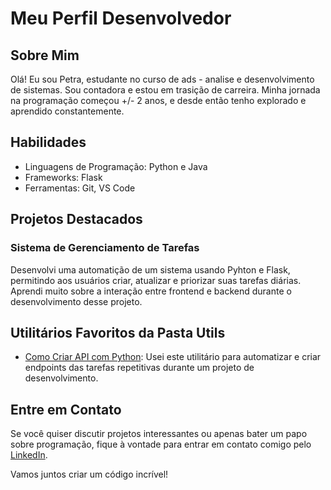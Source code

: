 # Meu Perfil Desenvolvedor

## Sobre Mim
Olá! Eu sou Petra, estudante no curso de ads - analise e desenvolvimento de sistemas. Sou contadora e estou em trasição de carreira.
Minha jornada na programação começou +/- 2 anos, e desde então tenho explorado e aprendido constantemente.

## Habilidades
- Linguagens de Programação: Python e Java 
- Frameworks: Flask
- Ferramentas: Git, VS Code

## Projetos Destacados
### Sistema de Gerenciamento de Tarefas
Desenvolvi uma automatição de um sistema usando Pyhton e Flask, permitindo aos usuários criar, atualizar e priorizar suas tarefas diárias. Aprendi muito sobre a interação entre frontend e backend durante o desenvolvimento desse projeto.

## Utilitários Favoritos da Pasta Utils
- [Como Criar API com Python](https://youtu.be/WWVEymSt1iI?si=rsxrx8ELFPUZM4Iu): Usei este utilitário para automatizar e criar endpoints das tarefas repetitivas durante um projeto de desenvolvimento.

## Entre em Contato

Se você quiser discutir projetos interessantes ou apenas bater um papo sobre programação, fique à vontade para entrar em contato comigo pelo [LinkedIn](https://www.linkedin.com/in/petraeriksen/).

Vamos juntos criar um código incrível!